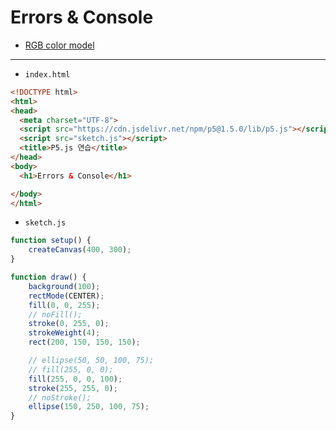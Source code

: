 # Errors & Console

- [RGB color model](https://en.wikipedia.org/wiki/RGB_color_model)

---

- `index.html`

```html
<!DOCTYPE html>
<html>
<head>
  <meta charset="UTF-8">
  <script src="https://cdn.jsdelivr.net/npm/p5@1.5.0/lib/p5.js"></script>
  <script src="sketch.js"></script>
  <title>P5.js 연습</title>
</head>
<body>
  <h1>Errors & Console</h1>

</body>
</html>
```


- `sketch.js`

```javascript
function setup() {
    createCanvas(400, 300);
}

function draw() {
    background(100);
    rectMode(CENTER);
    fill(0, 0, 255);
    // noFill();
    stroke(0, 255, 0);
    strokeWeight(4);
    rect(200, 150, 150, 150);

    // ellipse(50, 50, 100, 75);
    // fill(255, 0, 0);
    fill(255, 0, 0, 100);
    stroke(255, 255, 0);
    // noStroke();
    ellipse(150, 250, 100, 75);
}
```

